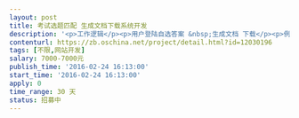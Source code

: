 ```yaml
---                
layout: post       
title: 考试选题匹配 生成文档下载系统开发           
description: '<p>工作逻辑</p><p>用户登陆自选答案 &nbsp;生成文档 下载</p><p>例如：题目1 有 有10个答案 &nbsp;1.1 1.2 1.3 ····</p><p>学生选择了1.2答案</p><p>然后题目2 选择了 2.6答案</p><p>······</p><p>所有题目答案选完后 生成PDF文档下载</p><p><br></p><p>附近word有工作逻辑说明</p>'     
contenturl: https://zb.oschina.net/project/detail.html?id=12030196      
tags: [不限,网站开发]            
salary: 7000-7000元          
publish_time: '2016-02-24 16:13:00'         
start_time: '2016-02-24 16:13:00'           
apply: 0                   
time_range: 30 天              
status: 招募中                  
---                 
```

